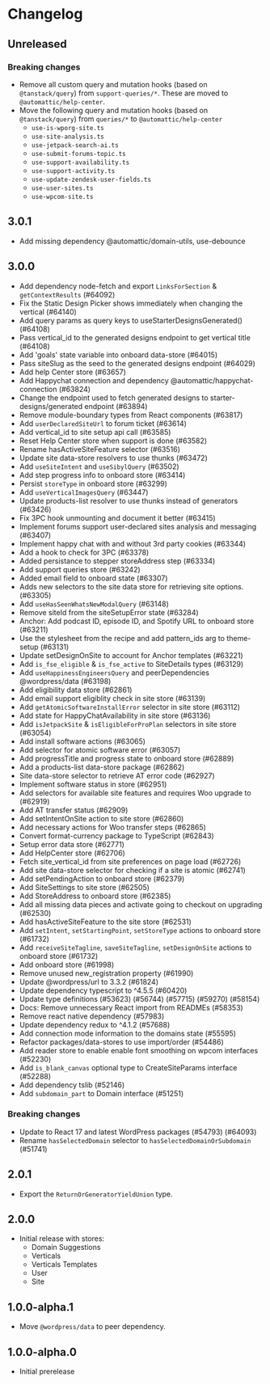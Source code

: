 # Changelog

## Unreleased

### Breaking changes

- Remove all custom query and mutation hooks (based on `@tanstack/query`) from `support-queries/*`. These are moved to `@automattic/help-center`.
- Move the following query and mutation hooks (based on `@tanstack/query`) from `queries/*` to `@automattic/help-center`
  - `use-is-wporg-site.ts`
  - `use-site-analysis.ts`
  - `use-jetpack-search-ai.ts`
  - `use-submit-forums-topic.ts`
  - `use-support-availability.ts`
  - `use-support-activity.ts`
  - `use-update-zendesk-user-fields.ts`
  - `use-user-sites.ts`
  - `use-wpcom-site.ts`

## 3.0.1

- Add missing dependency @automattic/domain-utils, use-debounce

## 3.0.0

- Add dependency node-fetch and export `LinksForSection` & `getContextResults` (#64092)
- Fix the Static Design Picker shows immediately when changing the vertical (#64140)
- Add query params as query keys to useStarterDesignsGenerated() (#64108)
- Pass vertical_id to the generated designs endpoint to get vertical title (#64108)
- Add 'goals' state variable into onboard data-store (#64015)
- Pass siteSlug as the seed to the generated designs endpoint (#64029)
- Add help Center store (#63657)
- Add Happychat connection and dependency @automattic/happychat-connection (#63824)
- Change the endpoint used to fetch generated designs to starter-designs/generated endpoint (#63894)
- Remove module-boundary types from React components (#63817)
- Add `userDeclaredSiteUrl` to forum ticket (#63614)
- Add vertical_id to site setup api call (#63585)
- Reset Help Center store when support is done (#63582)
- Rename hasActiveSiteFeature selector (#63516)
- Update site data-store resolvers to use thunks (#63472)
- Add `useSiteIntent` and `useSibylQuery` (#63502)
- Add step progress info to onboard store (#63414)
- Persist `storeType` in onboard store (#63299)
- Add `useVerticalImagesQuery` (#63447)
- Update products-list resolver to use thunks instead of generators (#63426)
- Fix 3PC hook unmounting and document it better (#63415)
- Implement forums support user-declared sites analysis and messaging (#63407)
- Implement happy chat with and without 3rd party cookies (#63344)
- Add a hook to check for 3PC (#63378)
- Added persistance to stepper storeAddress step (#63334)
- Add support queries store (#63242)
- Added email field to onboard state (#63307)
- Adds new selectors to the site data store for retrieving site options. (#63305)
- Add `useHasSeenWhatsNewModalQuery` (#63148)
- Remove siteId from the siteSetupError state (#63284)
- Anchor: Add podcast ID, episode ID, and Spotify URL to onboard store (#63211)
- Use the stylesheet from the recipe and add pattern_ids arg to theme-setup (#63131)
- Update setDesignOnSite to account for Anchor templates (#63221)
- Add `is_fse_eligible` & `is_fse_active` to SiteDetails types (#63129)
- Add `useHappinessEngineersQuery` and peerDependencies @wordpress/data (#63198)
- Add eligibility data store (#62861)
- Add email support eligiblity check in site store (#63139)
- Add `getAtomicSoftwareInstallError` selector in site store (#63112)
- Add state for HappyChatAvailability in site store (#63136)
- Add `isJetpackSite` & `isEligibleForProPlan` selectors in site store (#63054)
- Add install software actions (#63065)
- Add selector for atomic software error (#63057)
- Add progressTitle and progress state to onboard store (#62889)
- Add a products-list data-store package (#62862)
- Site data-store selector to retrieve AT error code (#62927)
- Implement software status in store (#62951)
- Add selectors for available site features and requires Woo upgrade to (#62919)
- Add AT transfer status (#62909)
- Add setIntentOnSite action to site store (#62860)
- Add necessary actions for Woo transfer steps (#62865)
- Convert format-currency package to TypeScript (#62843)
- Setup error data store (#62771)
- Add HelpCenter store (#62706)
- Fetch site_vertical_id from site preferences on page load (#62726)
- Add site data-store selector for checking if a site is atomic (#62741)
- Add setPendingAction to onboard store (#62379)
- Add SiteSettings to site store (#62505)
- Add StoreAddress to onboard store (#62385)
- Add all missing data pieces and activate going to checkout on upgrading (#62530)
- Add hasActiveSiteFeature to the site store (#62531)
- Add `setIntent`, `setStartingPoint`, `setStoreType` actions to onboard store (#61732)
- Add `receiveSiteTagline`, `saveSiteTagline`, `setDesignOnSite` actions to onboard store (#61732)
- Add onboard store (#61998)
- Remove unused new_registration property (#61990)
- Update @wordpress/url to 3.3.2 (#61824)
- Update dependency typescript to ^4.5.5 (#60420)
- Update type definitions (#53623) (#56744) (#57715) (#59270) (#58154)
- Docs: Remove unnecessary React import from READMEs (#58353)
- Remove react native dependency (#57983)
- Update dependency redux to ^4.1.2 (#57688)
- Add connection mode information to the domains state (#55595)
- Refactor packages/data-stores to use import/order (#54486)
- Add reader store to enable enable font smoothing on wpcom interfaces (#52230)
- Add `is_blank_canvas` optional type to CreateSiteParams interface (#52288)
- Add dependency tslib (#52146)
- Add `subdomain_part` to Domain interface (#51251)

### Breaking changes

- Update to React 17 and latest WordPress packages (#54793) (#64093)
- Rename `hasSelectedDomain` selector to `hasSelectedDomainOrSubdomain` (#51741)

## 2.0.1

- Export the `ReturnOrGeneratorYieldUnion` type.

## 2.0.0

- Initial release with stores:
  - Domain Suggestions
  - Verticals
  - Verticals Templates
  - User
  - Site

## 1.0.0-alpha.1

- Move `@wordpress/data` to peer dependency.

## 1.0.0-alpha.0

- Initial prerelease
